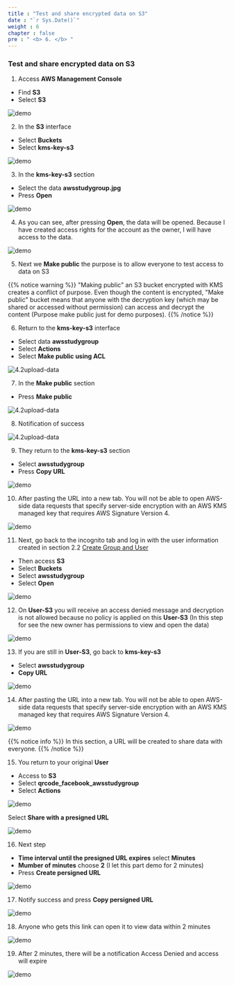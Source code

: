 ```yaml
---
title : "Test and share encrypted data on S3"
date : "`r Sys.Date()`"
weight : 6
chapter : false
pre : " <b> 6. </b> "
---
```


### Test and share encrypted data on S3

1. Access **AWS Management Console**

 - Find **S3**
 - Select **S3**

![demo](/aws-fcj-workshop02/images/6.demo/0001.png?width=90pc)

2. In the **S3** interface

 - Select **Buckets**
 - Select **kms-key-s3**

![demo](/aws-fcj-workshop02/images/6.demo/0002.png?width=90pc)

3. In the **kms-key-s3** section

 - Select the data **awsstudygroup.jpg**
 - Press **Open**

![demo](/aws-fcj-workshop02/images/6.demo/0003.png?width=90pc)

4. As you can see, after pressing **Open**, the data will be opened. Because I have created access rights for the account as the owner, I will have access to the data.

![demo](/aws-fcj-workshop02/images/6.demo/0004.png?width=90pc)

5. Next we **Make public** the purpose is to allow everyone to test access to data on S3

{{% notice warning %}}
"Making public" an S3 bucket encrypted with KMS creates a conflict of purpose. Even though the content is encrypted, "Make public" bucket means that anyone with the decryption key (which may be shared or accessed without permission) can access and decrypt the content (Purpose make public just for demo purposes).
{{% /notice %}}

6. Return to the **kms-key-s3** interface

 - Select data **awsstudygroup**
 - Select **Actions**
 - Select **Make public using ACL**

![4.2upload-data](/aws-fcj-workshop02/images/4.create-s3/4.2upload-data/0012.png?width=90pc)

7. In the **Make public** section

 - Press **Make public**

![4.2upload-data](/aws-fcj-workshop02/images/4.create-s3/4.2upload-data/0013.png?width=90pc)

8. Notification of success

![4.2upload-data](/aws-fcj-workshop02/images/4.create-s3/4.2upload-data/0014.png?width=90pc)

9. They return to the **kms-key-s3** section

 - Select **awsstudygroup**
 - Press **Copy URL**

![demo](/aws-fcj-workshop02/images/6.demo/0005.png?width=90pc)

10. After pasting the URL into a new tab. You will not be able to open AWS-side data requests that specify server-side encryption with an AWS KMS managed key that requires AWS Signature Version 4.

![demo](/aws-fcj-workshop02/images/6.demo/0006.png?width=90pc)

11. Next, go back to the incognito tab and log in with the user information created in section 2.2 [Create Group and User](2-create-role-user/2.2-create-usergroup)

 - Then access **S3**
 - Select **Buckets**
 - Select **awsstudygroup**
 - Select **Open**

![demo](/aws-fcj-workshop02/images/6.demo/0007.png?width=90pc)

12. On **User-S3** you will receive an access denied message and decryption is not allowed because no policy is applied on this **User-S3** (In this step for see the new owner has permissions to view and open the data)

![demo](/aws-fcj-workshop02/images/6.demo/0008.png?width=90pc)

13. If you are still in **User-S3**, go back to **kms-key-s3**

 - Select **awsstudygroup**
 - **Copy URL**

![demo](/aws-fcj-workshop02/images/6.demo/0009.png?width=90pc)

14. After pasting the URL into a new tab. You will not be able to open AWS-side data requests that specify server-side encryption with an AWS KMS managed key that requires AWS Signature Version 4.

![demo](/aws-fcj-workshop02/images/6.demo/0010.png?width=90pc)

{{% notice info %}}
In this section, a URL will be created to share data with everyone.
{{% /notice %}}

15. You return to your original **User**

 - Access to **S3**
 - Select **qrcode_facebook_awsstudygroup**
 - Select **Actions**

![demo](/aws-fcj-workshop02/images/6.demo/0011.png?width=90pc)

Select **Share with a presigned URL**

![demo](/images/6.demo/0012.png?width=90pc)

16. Next step

 - **Time interval until the presigned URL expires** select **Minutes**
 - **Mumber of minutes** choose **2** (I let this part demo for 2 minutes)
 - Press **Create persigned URL**

![demo](/aws-fcj-workshop02/images/6.demo/0013.png?width=90pc)

17. Notify success and press **Copy persigned URL**

![demo](/aws-fcj-workshop02/images/6.demo/0014.png?width=90pc)

18. Anyone who gets this link can open it to view data within 2 minutes

![demo](/aws-fcj-workshop02/images/6.demo/0015.png?width=90pc)

19. After 2 minutes, there will be a notification Access Denied and access will expire

![demo](/aws-fcj-workshop02/images/6.demo/0016.png?width=90pc)